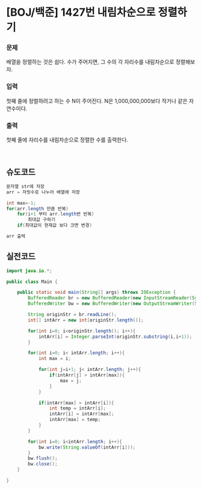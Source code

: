 # [BOJ/백준] 1427번 내림차순으로 정렬하기


### 문제
배열을 정렬하는 것은 쉽다. 수가 주어지면, 그 수의 각 자리수를 내림차순으로 정렬해보자.

### 입력
첫째 줄에 정렬하려고 하는 수 N이 주어진다. N은 1,000,000,000보다 작거나 같은 자연수이다.

### 출력
첫째 줄에 자리수를 내림차순으로 정렬한 수를 출력한다.

<br/>

## 슈도코드

```java
문자열 str에 저장
arr = 자릿수로 나누어 배열에 저장

int max=-1;
for(arr.length 만큼 반복)
	for(i+1 부터 arr.length번 반복)
		최대값 구하기
	if(최대값이 현재값 보다 크면 변경)

arr 출력
```

## 실전코드

```java
import java.io.*;

public class Main {

    public static void main(String[] args) throws IOException {
        BufferedReader br = new BufferedReader(new InputStreamReader(System.in));
        BufferedWriter bw = new BufferedWriter(new OutputStreamWriter(System.out));

        String originStr = br.readLine();
        int[] intArr = new int[originStr.length()];

        for(int i=0; i<originStr.length(); i++){
            intArr[i] = Integer.parseInt(originStr.substring(i,i+1));
        }

        for(int i=0; i< intArr.length; i++){
            int max = i;

            for(int j=i+1; j< intArr.length; j++){
                if(intArr[j] > intArr[max]){
                    max = j;
                }
            }

            if(intArr[max] > intArr[i]){
                int temp = intArr[i];
                intArr[i] = intArr[max];
                intArr[max] = temp;
            }
        }

        for(int i=0; i<intArr.length; i++){
            bw.write(String.valueOf(intArr[i]));
        }
        bw.flush();
        bw.close();
    }

}
```

